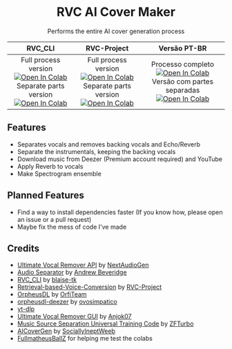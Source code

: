 <div align="center">
  
# RVC AI Cover Maker
Performs the entire AI cover generation process

| **RVC_CLI** | **RVC-Project** | **Versão PT-BR** |
|:---:|:---:|:---:|
| Full process version <br> <a target="_blank" href="https://colab.research.google.com/github/ShiromiyaG/RVC-AI-Cover-Maker/blob/main/RVC_AI_Cover_Maker.ipynb"> <img src="https://colab.research.google.com/assets/colab-badge.svg" alt="Open In Colab"/> </a> <br> Separate parts version <br> <a target="_blank" href="https://colab.research.google.com/github/ShiromiyaG/RVC-AI-Cover-Maker/blob/main/RVC_AI_Cover_Maker_(separate_parts_version).ipynb"> <img src="https://colab.research.google.com/assets/colab-badge.svg" alt="Open In Colab"/> </a> | Full process version <br> <a target="_blank" href="https://colab.research.google.com/github/ShiromiyaG/RVC-AI-Cover-Maker/blob/main/RVC_AI_Cover_Maker_(RVC_Project_version).ipynb"> <img src="https://colab.research.google.com/assets/colab-badge.svg" alt="Open In Colab"/> </a> <br> Separate parts version <br> <a target="_blank" href="https://colab.research.google.com/github/ShiromiyaG/RVC-AI-Cover-Maker/blob/main/RVC_AI_Cover_Maker_(RVC_Project_separate_parts_version).ipynb"> <img src="https://colab.research.google.com/assets/colab-badge.svg" alt="Open In Colab"/> </a> | Processo completo <br> <a target="_blank" href="https://colab.research.google.com/github/ShiromiyaG/RVC-AI-Cover-Maker/blob/main/RVC_AI_Cover_Maker_(RVC_Project_version)_PT_BR.ipynb"> <img src="https://colab.research.google.com/assets/colab-badge.svg" alt="Open In Colab"/> </a> <br> Versão com partes separadas <br> <a target="_blank" href="https://colab.research.google.com/github/ShiromiyaG/RVC-AI-Cover-Maker/blob/main/RVC_AI_Cover_Maker_(RVC_Project_separate_parts_version)_PT_BR.ipynb"> <img src="https://colab.research.google.com/assets/colab-badge.svg" alt="Open In Colab"/> </a> |
</div>

## Features
- Separates vocals and removes backing vocals and Echo/Reverb
- Separate the instrumentals, keeping the backing vocals
- Download music from Deezer (Premium account required) and YouTube
- Apply Reverb to vocals
- Make Spectrogram ensemble

## Planned Features
- Find a way to install dependencies faster (If you know how, please open an issue or a pull request)
- Maybe fix the mess of code I've made

## Credits
- [Ultimate Vocal Remover API](https://github.com/NextAudioGen/ultimatevocalremover_api) by [NextAudioGen](https://github.com/NextAudioGen)
- [Audio Separator](https://github.com/karaokenerds/python-audio-separator) by [Andrew Beveridge](https://github.com/beveradb)
- [RVC_CLI](https://github.com/blaise-tk/RVC_CLI) by [blaise-tk](https://github.com/blaise-tk)
- [Retrieval-based-Voice-Conversion](https://github.com/RVC-Project/Retrieval-based-Voice-Conversion) by [RVC-Project](https://github.com/RVC-Project)
- [OrpheusDL](https://github.com/OrfiTeam/OrpheusDL) by [OrfiTeam](https://github.com/OrfiTeam)
- [orpheusdl-deezer](https://git.ovosimpatico.com/ovosimpatico/orpheusdl-deezer) by [ovosimpatico](https://git.ovosimpatico.com/ovosimpatico)
- [yt-dlp](https://github.com/yt-dlp/yt-dlp)
- [Ultimate Vocal Remover GUI](https://github.com/Anjok07/ultimatevocalremovergui) by [Anjok07](https://github.com/Anjok07)
- [Music Source Separation Universal Training Code](https://github.com/ZFTurbo/Music-Source-Separation-Training) by [ZFTurbo](https://github.com/ZFTurbo)
- [AICoverGen](https://github.com/SociallyIneptWeeb/AICoverGen) by [SociallyIneptWeeb](https://github.com/SociallyIneptWeeb)
- [FullmatheusBallZ](https://www.youtube.com/@FullmatheusBallZ) for helping me test the colabs
